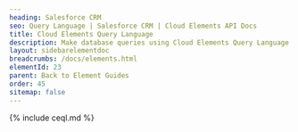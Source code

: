 ```yaml
---
heading: Salesforce CRM
seo: Query Language | Salesforce CRM | Cloud Elements API Docs
title: Cloud Elements Query Language
description: Make database queries using Cloud Elements Query Language.
layout: sidebarelementdoc
breadcrumbs: /docs/elements.html
elementId: 23
parent: Back to Element Guides
order: 45
sitemap: false
---
```


{% include ceql.md %}
